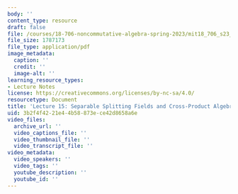 ```yaml
---
body: ''
content_type: resource
draft: false
file: /courses/18-706-noncommutative-algebra-spring-2023/mit18_706_s23_lec15.pdf
file_size: 1787173
file_type: application/pdf
image_metadata:
  caption: ''
  credit: ''
  image-alt: ''
learning_resource_types:
- Lecture Notes
license: https://creativecommons.org/licenses/by-nc-sa/4.0/
resourcetype: Document
title: 'Lecture 15: Separable Splitting Fields and Cross-Product Algebras'
uid: 3b2f4f42-21e4-4b58-873e-ce42d8658a6e
video_files:
  archive_url: ''
  video_captions_file: ''
  video_thumbnail_file: ''
  video_transcript_file: ''
video_metadata:
  video_speakers: ''
  video_tags: ''
  youtube_description: ''
  youtube_id: ''
---
```

